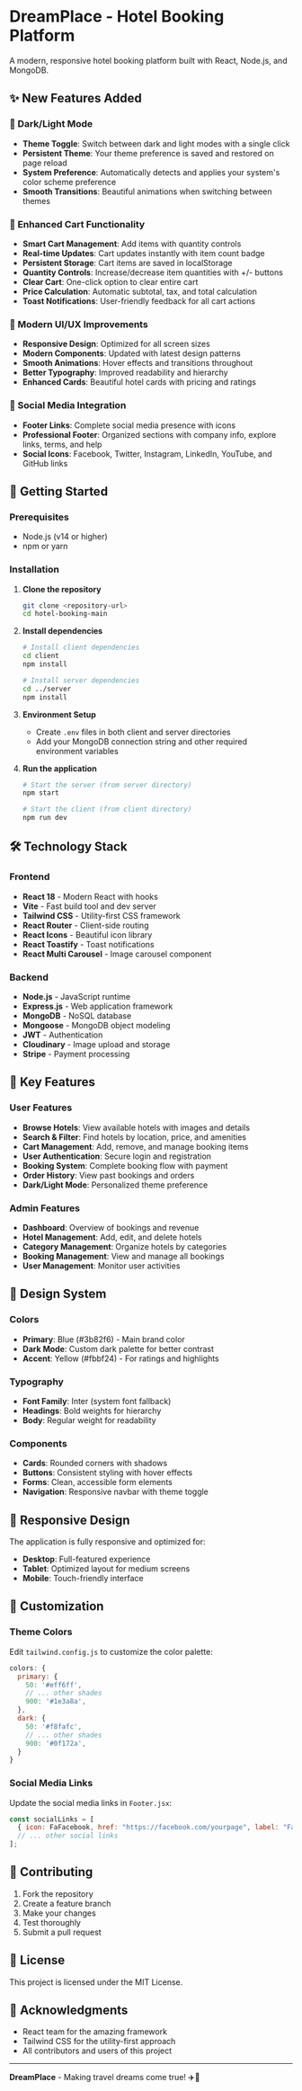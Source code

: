 # DreamPlace - Hotel Booking Platform

A modern, responsive hotel booking platform built with React, Node.js, and MongoDB.

## ✨ New Features Added

### 🌙 Dark/Light Mode
- **Theme Toggle**: Switch between dark and light modes with a single click
- **Persistent Theme**: Your theme preference is saved and restored on page reload
- **System Preference**: Automatically detects and applies your system's color scheme preference
- **Smooth Transitions**: Beautiful animations when switching between themes

### 🛒 Enhanced Cart Functionality
- **Smart Cart Management**: Add items with quantity controls
- **Real-time Updates**: Cart updates instantly with item count badge
- **Persistent Storage**: Cart items are saved in localStorage
- **Quantity Controls**: Increase/decrease item quantities with +/- buttons
- **Clear Cart**: One-click option to clear entire cart
- **Price Calculation**: Automatic subtotal, tax, and total calculation
- **Toast Notifications**: User-friendly feedback for all cart actions

### 🎨 Modern UI/UX Improvements
- **Responsive Design**: Optimized for all screen sizes
- **Modern Components**: Updated with latest design patterns
- **Smooth Animations**: Hover effects and transitions throughout
- **Better Typography**: Improved readability and hierarchy
- **Enhanced Cards**: Beautiful hotel cards with pricing and ratings

### 📱 Social Media Integration
- **Footer Links**: Complete social media presence with icons
- **Professional Footer**: Organized sections with company info, explore links, terms, and help
- **Social Icons**: Facebook, Twitter, Instagram, LinkedIn, YouTube, and GitHub links

## 🚀 Getting Started

### Prerequisites
- Node.js (v14 or higher)
- npm or yarn

### Installation

1. **Clone the repository**
   ```bash
   git clone <repository-url>
   cd hotel-booking-main
   ```

2. **Install dependencies**
   ```bash
   # Install client dependencies
   cd client
   npm install
   
   # Install server dependencies
   cd ../server
   npm install
   ```

3. **Environment Setup**
   - Create `.env` files in both client and server directories
   - Add your MongoDB connection string and other required environment variables

4. **Run the application**
   ```bash
   # Start the server (from server directory)
   npm start
   
   # Start the client (from client directory)
   npm run dev
   ```

## 🛠️ Technology Stack

### Frontend
- **React 18** - Modern React with hooks
- **Vite** - Fast build tool and dev server
- **Tailwind CSS** - Utility-first CSS framework
- **React Router** - Client-side routing
- **React Icons** - Beautiful icon library
- **React Toastify** - Toast notifications
- **React Multi Carousel** - Image carousel component

### Backend
- **Node.js** - JavaScript runtime
- **Express.js** - Web application framework
- **MongoDB** - NoSQL database
- **Mongoose** - MongoDB object modeling
- **JWT** - Authentication
- **Cloudinary** - Image upload and storage
- **Stripe** - Payment processing

## 🎯 Key Features

### User Features
- **Browse Hotels**: View available hotels with images and details
- **Search & Filter**: Find hotels by location, price, and amenities
- **Cart Management**: Add, remove, and manage booking items
- **User Authentication**: Secure login and registration
- **Booking System**: Complete booking flow with payment
- **Order History**: View past bookings and orders
- **Dark/Light Mode**: Personalized theme preference

### Admin Features
- **Dashboard**: Overview of bookings and revenue
- **Hotel Management**: Add, edit, and delete hotels
- **Category Management**: Organize hotels by categories
- **Booking Management**: View and manage all bookings
- **User Management**: Monitor user activities

## 🎨 Design System

### Colors
- **Primary**: Blue (#3b82f6) - Main brand color
- **Dark Mode**: Custom dark palette for better contrast
- **Accent**: Yellow (#fbbf24) - For ratings and highlights

### Typography
- **Font Family**: Inter (system font fallback)
- **Headings**: Bold weights for hierarchy
- **Body**: Regular weight for readability

### Components
- **Cards**: Rounded corners with shadows
- **Buttons**: Consistent styling with hover effects
- **Forms**: Clean, accessible form elements
- **Navigation**: Responsive navbar with theme toggle

## 📱 Responsive Design

The application is fully responsive and optimized for:
- **Desktop**: Full-featured experience
- **Tablet**: Optimized layout for medium screens
- **Mobile**: Touch-friendly interface

## 🔧 Customization

### Theme Colors
Edit `tailwind.config.js` to customize the color palette:
```javascript
colors: {
  primary: {
    50: '#eff6ff',
    // ... other shades
    900: '#1e3a8a',
  },
  dark: {
    50: '#f8fafc',
    // ... other shades
    900: '#0f172a',
  }
}
```

### Social Media Links
Update the social media links in `Footer.jsx`:
```javascript
const socialLinks = [
  { icon: FaFacebook, href: "https://facebook.com/yourpage", label: "Facebook" },
  // ... other social links
];
```

## 🤝 Contributing

1. Fork the repository
2. Create a feature branch
3. Make your changes
4. Test thoroughly
5. Submit a pull request

## 📄 License

This project is licensed under the MIT License.

## 🙏 Acknowledgments

- React team for the amazing framework
- Tailwind CSS for the utility-first approach
- All contributors and users of this project

---

**DreamPlace** - Making travel dreams come true! ✈️🏨
